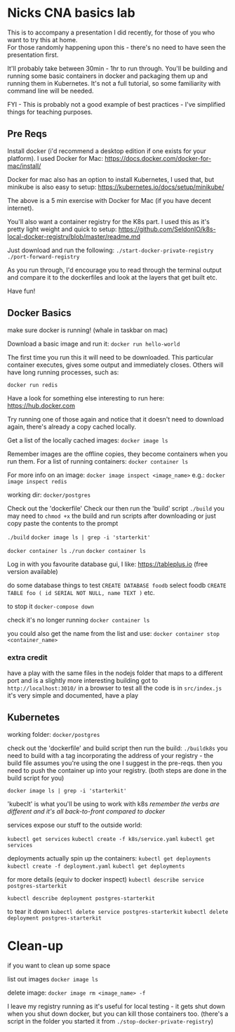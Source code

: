 # Nicks CNA basics lab

This is to accompany a presentation I did recently, for those of you who want to try this at home.  
For those randomly happening upon this - there's no need to have seen the presentation first.  

It'll probably take between 30min - 1hr to run through.  You'll be building and running some basic containers in docker and packaging them up and running them in Kubernetes.  It's not a full tutorial, so some familiarity with command line will be needed.

FYI - This is probably not a good example of best practices - I've simplified things for teaching purposes.

## Pre Reqs
Install docker (i'd recommend a desktop edition if one exists for your platform).  I used Docker for Mac:
https://docs.docker.com/docker-for-mac/install/

Docker for mac also has an option to install Kubernetes, I used that, but minikube is also easy to setup:
https://kubernetes.io/docs/setup/minikube/

The above is a 5 min exercise with Docker for Mac (if you have decent internet).

You'll also want a container registry for the K8s part.  I used this as it's pretty light weight and quick to setup:
https://github.com/SeldonIO/k8s-local-docker-registry/blob/master/readme.md

Just download and run the following:
`./start-docker-private-registry`
`./port-forward-registry`

As you run through, I'd encourage you to read through the terminal output and compare it to the dockerfiles and look at the layers that get built etc.

Have fun!

## Docker Basics

make sure docker is running!
(whale in taskbar on mac)

Download a basic image and run it:
`docker run hello-world`

The first time you run this it will need to be downloaded.  This particular container executes, gives some output and immediately closes.  Others will have long running processes, such as:

`docker run redis`

Have a look for something else interesting to run here:
https://hub.docker.com

Try running one of those again and notice that it doesn't need to download again, there's already a copy cached locally.

Get a list of the locally cached images:
`docker image ls`

Remember images are the offline copies, they become containers when you run them.  For a list of running containers:
`docker container ls`

For more info on an image:
`docker image inspect <image_name>`
e.g.: `docker image inspect redis`


working dir: `docker/postgres`

Check out the 'dockerfile'
Check our then run the 'build' script `./build`
you may need to `chmod +x` the build and run scripts after downloading
or just copy paste the contents to the prompt

`./build`
`docker image ls | grep -i 'starterkit'`


`docker container ls`
`./run`
`docker container ls`


Log in with you favourite database gui, I like:
https://tableplus.io
(free version available)

do some database things to test
`CREATE DATABASE foodb`
select foodb
`CREATE TABLE foo (
  id SERIAL NOT NULL,
  name TEXT
)`
etc.

to stop it
`docker-compose down`

check it's no longer running
`docker container ls`

you could also get the name from the list and use:
`docker container stop <container_name>`

### extra credit
have a play with the same files in the nodejs folder
that maps to a different port and is a slightly more interesting building
got to `http://localhost:3010/` in a browser to test
all the code is in `src/index.js` it's very simple and documented, have a play


## Kubernetes

working folder: `docker/postgres`

check out the 'dockerfile' and build script then run the build:
`./buildk8s`
you need to build with a tag incorporating the address of your registry - the build file assumes you're using the one I suggest in the pre-reqs.
then you need to push the container up into your registry.  (both steps are done in the build script for you)

`docker image ls | grep -i 'starterkit'`

'kubeclt' is what you'll be using to work with k8s
*remember the verbs are different and it's all back-to-front compared to docker*

services expose our stuff to the outside world:

`kubectl get services`
`kubectl create -f k8s/service.yaml`
`kubectl get services`

deployments actually spin up the containers:
`kubectl get deployments`
`kubectl create -f deployment.yaml`
`kubectl get deployments`

for more details (equiv to docker inspect)
`kubectl describe service postgres-starterkit`

`kubectl describe deployment postgres-starterkit`

to tear it down
`kubectl delete service postgres-starterkit`
`kubectl delete deployment postgres-starterkit`


# Clean-up

if you want to clean up some space

list out images
`docker image ls`

delete image:
`docker image rm <image_name> -f`

I leave my registry running as it's useful for local testing - it gets shut down when you shut down docker, but you can kill those containers too. (there's a script in the folder you started it from `./stop-docker-private-registry`)
